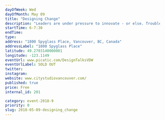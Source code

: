 ```yaml
---
dayOfWeek: Wed
dayOfMonth: May 09
title: "Designing Change"
description: "Leaders are under pressure to innovate - or else. Trouble is, most never learned how. <br> <br> Moura Quayle and Denise Withers bridge this critical gap with their books, Designed Leadership and Story Design: The Creative Way to Innovate. <br> <br> In this open discussion, Moura and Denise will talk briefly about the foundational concepts behind their books and decades of design practice, then invite participants to to share insights and experiences for designing change."
startTime: 6-7:30
endTime: 
type: 
address: "1800 Spyglass Place, Vancouver, BC, Canada"
addressLabel: "1800 Spyglass Place"
latitude: 49.2703140000001
longitude: -123.1149
eventUrl: www.picatic.com/DesignTalksVDW
eventUrlLabel: SOLD OUT 
twitter: 
instagram: 
website: www.citystudiovancouver.com/
published: true
price: Free
internal_id: 201

category: event-2018-9
priority: 0
slug: 2018-05-09-designing_change
---
```

